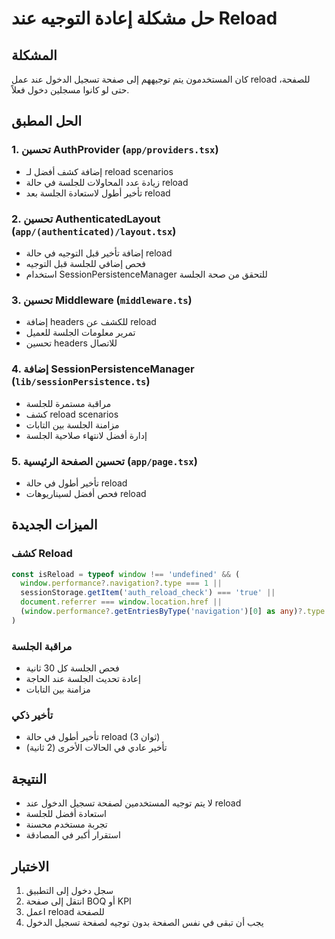 # حل مشكلة إعادة التوجيه عند Reload

## المشكلة
كان المستخدمون يتم توجيههم إلى صفحة تسجيل الدخول عند عمل reload للصفحة، حتى لو كانوا مسجلين دخول فعلاً.

## الحل المطبق

### 1. تحسين AuthProvider (`app/providers.tsx`)
- إضافة كشف أفضل لـ reload scenarios
- زيادة عدد المحاولات للجلسة في حالة reload
- تأخير أطول لاستعادة الجلسة بعد reload

### 2. تحسين AuthenticatedLayout (`app/(authenticated)/layout.tsx`)
- إضافة تأخير قبل التوجيه في حالة reload
- فحص إضافي للجلسة قبل التوجيه
- استخدام SessionPersistenceManager للتحقق من صحة الجلسة

### 3. تحسين Middleware (`middleware.ts`)
- إضافة headers للكشف عن reload
- تمرير معلومات الجلسة للعميل
- تحسين headers للاتصال

### 4. إضافة SessionPersistenceManager (`lib/sessionPersistence.ts`)
- مراقبة مستمرة للجلسة
- كشف reload scenarios
- مزامنة الجلسة بين التابات
- إدارة أفضل لانتهاء صلاحية الجلسة

### 5. تحسين الصفحة الرئيسية (`app/page.tsx`)
- تأخير أطول في حالة reload
- فحص أفضل لسيناريوهات reload

## الميزات الجديدة

### كشف Reload
```typescript
const isReload = typeof window !== 'undefined' && (
  window.performance?.navigation?.type === 1 || 
  sessionStorage.getItem('auth_reload_check') === 'true' ||
  document.referrer === window.location.href ||
  (window.performance?.getEntriesByType('navigation')[0] as any)?.type === 'reload'
)
```

### مراقبة الجلسة
- فحص الجلسة كل 30 ثانية
- إعادة تحديث الجلسة عند الحاجة
- مزامنة بين التابات

### تأخير ذكي
- تأخير أطول في حالة reload (3 ثوان)
- تأخير عادي في الحالات الأخرى (2 ثانية)

## النتيجة
- لا يتم توجيه المستخدمين لصفحة تسجيل الدخول عند reload
- استعادة أفضل للجلسة
- تجربة مستخدم محسنة
- استقرار أكبر في المصادقة

## الاختبار
1. سجل دخول إلى التطبيق
2. انتقل إلى صفحة BOQ أو KPI
3. اعمل reload للصفحة
4. يجب أن تبقى في نفس الصفحة بدون توجيه لصفحة تسجيل الدخول
